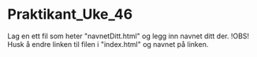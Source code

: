 # Praktikant_Uke_46
 Lag en ett fil som heter "navnetDitt.html" og legg inn navnet ditt der.
 !OBS! Husk å endre linken til filen i "index.html" og navnet på linken.
